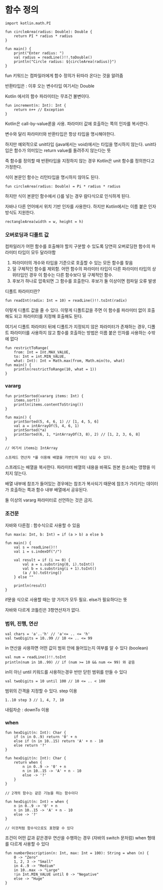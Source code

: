 # 함수 정의

```
import kotlin.math.PI

fun circleArea(radius: Double): Double {
    return PI * radius * radius
}

fun main() {
    print("Enter radius: ")
    val radius = readLine()!!.toDouble()
    println("Circle radius: ${circleArea(radius)}")
}
```

fun 키워드는 컴파일러에게 함수 정의가 뒤따라 온다는 것을 알려줌

반환타입은 : 이후 오는 변수타입 여기서는 Double

Kotlin 에서의 함수 파라미터는 무조건 불변이다.

```
fun increment(n: Int): Int {
    return n++ // Exception
}
```

Kotlin은 call-by-value론을 사용. 파라미터 값에 호출하는 쪽의 인자를 복사한다.

변수와 달리 파라미터와 반환타입은 항상 타입을 명시해야한다.

하지만 예외적으로 unit타입 (java에서는 void)에서는 타입을 명시하지 않는다. unit타입은 함수가 의미있는 return value를 돌려주지 않는다는 뜻

즉 함수를 정의할 때 반환타입을 지정하지 않는 경우 Kotlin은 unit 함수를 정의한다고 가정한다.

식이 본문인 함수는 리턴타입을 명시하지 않아도 된다.
```
fun circleArea(radius: Double) = Pi * radius * radius
```
하지만 식이 본문인 함수에서 {}를 넣는 경우 람다식으로 인식하게 된다.

자바나 다른 언어에서 위치 기반 인자를 사용한다. 하지만 Kotlin에서는 이름 붙은 인자 방식도 지원한다.
```
rectangleArea(width = w, height = h)
```

### 오버로딩과 디폴트 값

컴파일러가 어떤 함수를 호출해야 할지 구분할 수 있도록 당연히 오버로딩한 함수의 파라미터 타입이 모두 달라야함

1. 파라미터의 개수와 타입을 기준으로 호출할 수 있는 모든 함수를 찾음
2. 덜 구체적인 함수를 제외함. 어떤 함수의 파라미터 타입이 다른 파라미터 타입의 상위타입인 경우 이 함수는 다른 함수보다 덜 구체적인 함수.
3. 후보가 하나로 압축되면 그 함수를 호출한다. 후보가 둘 이상이면 컴파일 오류 발생

디폴트 파라미터란?
```
fun readInt(radix: Int = 10) = readLine()!!.toInt(radix)
```
이렇게 디폴트 값을 줄 수 있다. 이렇게 디폴트값을 주면 이 함수를 파라미터 없이 호출해도 되고 파라미터를 지정해 호출해도 된다.

여기서 디폴트 파라미터 뒤에 디폴트가 지정되지 않은 파라미터가 존재하는 경우, 디폴트 파라미터를 사용하지 않고 함수를 호출하는 방법은 이름 붙은 인자를 사용하는 수밖에 없다
```
fun restrictToRange(
    from: Int = Int.MAX_VALUE,
    to: Int = int.MIN_VALUE,
    what: Int): Int = Math.max(from, Math.min(to, what)
fun main() {
    println(restrictToRange(10, what = 1))
}
```

### vararg

```
fun printSorted(vararg items: Int) {
    items.sort()
    println(items.contentToString())
}

fun main() {
    printSorted(5, 4, 6, 1) // [1, 4, 5, 6]
    val a = intArrayOf(5, 4, 6, 1)
    printSorted(*a)
    printSorted(6, 1, *intArrayOf(3, 8), 2) // [1, 2, 3, 6, 8]
}

// 여기서 items는 IntArray

스프레드 연산자 *를 이용해 배열을 가변인자 대신 넘길 수 있다.

```

스프레드는 배열을 복사한다. 파라미터 배열의 내용을 바꿔도 원본 원소에는 영향을 미치지 않는다.

배열 내부에 참조가 들어있는 경우에는 참조가 복사되기 때문에 참조가 가리키는 데이터가 호출하는 쪽과 함수 내부 배열에서 공유된다.

둘 이상의 vararg 파라미터로 선언하는 것은 금지.

### 조건문

자바와 다른점 : 함수식으로 사용할 수 있음
```
fun max(a: Int, b: Int) = if (a > b) a else b

fun main() {
    val s = readLine()!!
    val i = s.indexOf("/")
    
    val result = if (i >= 0) {
        val a = s.substring(0, i).toInt()
        val b = s.substring(i + 1).toInt()
        (a / b).toString()
    } else ""
    
    println(result)
}
```
if문을 식으로 사용할 때는 양 가지가 모두 필요. else가 필요하다는 뜻

자바와 다르게 코틀린은 3항연산자가 없다.

### 범위, 진행, 연산

```
val chars = 'a'..'h' // 'a'<= .. <= 'h'
val twoDigits = 10..99 // 10 <= .. <= 99
```

in 연산을 사용하면 어떤 값이 범위 안에 들어있는지 여부를 알 수 있다 (boolean)
```
val num = readLine()!!.toInt
println(num in 10..99) // if (num >= 10 && num <= 99) 와 같음
```

in이 아닌 until 키워드를 사용하는경우 반만 닫힌 범위를 만들 수 있다
```
val twoDigits = 10 until 100 // 10 <= .. < 100
```

범위의 간격을 지정할 수 있다. step 이용
```
1..10 step 3 // 1, 4, 7, 10
```

내림차순 : downTo 이용

### when
```
fun hexDigit(n: Int): Char {
    if (n in 0..9) return '0' + n
    else if (n in 10..15) return 'A' + n - 10
    else return '?'
}

fun hexDigit(n: Int): Char {
    return when {
        n in 0..9 -> '0' + n
        n in 10..15 -> 'A' + n - 10
        else -> '?'
    }
}

// 2개의 함수는 같은 기능을 하는 함수이다

fun hexDigit(n: Int) = when {
    n in 0..9 -> '0' + n
    n in 10..15 -> 'A' + n - 10
    else -> '?'
}

// 이것처럼 함수식으로도 표현할 수 있다
```

조건이 어떤 값과 같은경우 연산을 수행하는 경우 (자바의 switch 문처럼) when 형태를 다르게 사용할 수 있다
```
fun numberDescription(n: Int, max: Int = 100): String = when (n) {
    0 -> "Zero"
    1, 2, 3 -> "Small"
    in 4..9 -> "Medium"
    in 10..max -> "Large"
    !in Int.MIN_VALUE until 0 -> "Negative"
    else -> "Huge"
}
```


